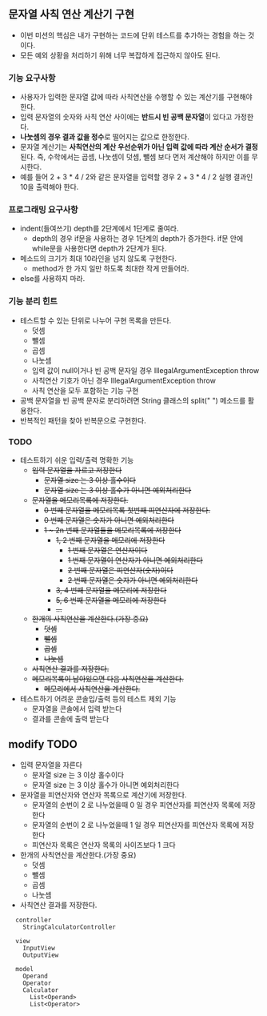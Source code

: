 ## 문자열 사칙 연산 계산기 구현
* 이번 미션의 핵심은 내가 구현하는 코드에 단위 테스트를 추가하는 경험을 하는 것이다.
* 모든 예외 상황을 처리하기 위해 너무 복잡하게 접근하지 않아도 된다.

### 기능 요구사항
* 사용자가 입력한 문자열 값에 따라 사칙연산을 수행할 수 있는 계산기를 구현해야 한다.
* 입력 문자열의 숫자와 사칙 연산 사이에는 **반드시 빈 공백 문자열**이 있다고 가정한다.
* **나눗셈의 경우 결과 값을 정수**로 떨어지는 값으로 한정한다.
* 문자열 계산기는 **사칙연산의 계산 우선순위가 아닌 입력 값에 따라 계산 순서가 결정**된다. 즉, 수학에서는 곱셈, 나눗셈이 덧셈, 뺄셈 보다 먼저 계산해야 하지만 이를 무시한다.
* 예를 들어 2 + 3 * 4 / 2와 같은 문자열을 입력할 경우 2 + 3 * 4 / 2 실행 결과인 10을 출력해야 한다.

### 프로그래밍 요구사항
* indent(들여쓰기) depth를 2단계에서 1단계로 줄여라.
  * depth의 경우 if문을 사용하는 경우 1단계의 depth가 증가한다. if문 안에 while문을 사용한다면 depth가 2단계가 된다.
* 메소드의 크기가 최대 10라인을 넘지 않도록 구현한다.
  * method가 한 가지 일만 하도록 최대한 작게 만들어라.
* else를 사용하지 마라.

### 기능 분리 힌트
* 테스트할 수 있는 단위로 나누어 구현 목록을 만든다.
  * 덧셈
  * 뺄셈
  * 곱셈
  * 나눗셈
  * 입력 값이 null이거나 빈 공백 문자일 경우 IllegalArgumentException throw
  * 사칙연산 기호가 아닌 경우 IllegalArgumentException throw
  * 사칙 연산을 모두 포함하는 기능 구현
* 공백 문자열을 빈 공백 문자로 분리하려면 String 클래스의 split(" ") 메소드를 활용한다.
* 반복적인 패턴을 찾아 반복문으로 구현한다.

### TODO
* 테스트하기 쉬운 입력/출력 명확한 기능
  * ~~입력 문자열을 자르고 저장한다~~
    * ~~문자열 size 는 3 이상 홀수이다~~
    * ~~문자열 size 는 3 이상 홀수가 아니면 예외처리한다~~
  * ~~문자열을 메모리목록에 저장한다.~~
    * ~~0 번째 문자열을 메모리목록 첫번째 피연산자에 저장한다.~~
    * ~~0 번째 문자열은 숫자가 아니면 예외처리한다~~
    * ~~1 ~ 2n 번째 문자열들을 메모리목록에 저장한다~~
      * ~~1, 2 번째 문자열을 메모리에 저장한다~~
        * ~~1 번째 문자열은 연산자이다~~
        * ~~1 번째 문자열이 연산자가 아니면 예외처리한다~~
        * ~~2 번째 문자열은 피연산자(숫자)이다~~
        * ~~2 번째 문자열은 숫자가 아니면 예외처리한다~~
      * ~~3, 4 번째 문자열을 메모리에 저장한다~~
      * ~~5, 6 번째 문자열을 메모리에 저장한다~~
      * ~~...~~
  * ~~한개의 사칙연산을 계산한다.(가장 중요)~~
    * ~~덧셈~~
    * ~~뺄셈~~
    * ~~곱셈~~
    * ~~나눗셈~~
  * ~~사칙연산 결과를 저장한다.~~
  * ~~메모리목록이 남아있으면 다음 사칙연산을 계산한다.~~
    * ~~메모리에서 사칙연산을 계산한다.~~
* 테스트하기 어려운 콘솔입/출력 등의 테스트 제외 기능
  * 문자열을 콘솔에서 입력 받는다
  * 결과를 콘솔에 출력 받는다

## modify TODO
* 입력 문자열을 자른다
  * 문자열 size 는 3 이상 홀수이다
  * 문자열 size 는 3 이상 홀수가 아니면 예외처리한다
* 문자열을 피연산자와 연산자 목록으로 계산기에 저장한다.
  * 문자열의 순번이 2 로 나누었을때 0 일 경우 피연산자를 피연산자 목록에 저장한다 
  * 문자열의 순번이 2 로 나누었을때 1 일 경우 피연산자를 피연산자 목록에 저장한다 
  * 피연산자 목록은 연산자 목록의 사이즈보다 1 크다
* 한개의 사칙연산을 계산한다.(가장 중요)
  * 덧셈
  * 뺄셈
  * 곱셈
  * 나눗셈
* 사칙연산 결과를 저장한다.
```
  controller
    StringCalculatorController

  view
    InputView
    OutputView

  model
    Operand
    Operator
    Calculator
      List<Operand>
      List<Operator>
```